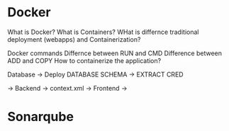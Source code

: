 # Docker

What is Docker?
What is Containers?
WHat is differnce traditional deployment (webapps) and Containerization?

Docker commands
Differnce between RUN and CMD
Difference between ADD and COPY
How to containerize the application?

Database -> Deploy DATABASE SCHEMA -> EXTRACT CRED

 -> Backend -> context.xml 
 -> Frontend -> 


# Sonarqube
